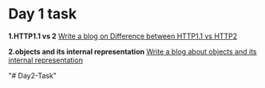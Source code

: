

# Day 1 task

**1.HTTP1.1 vs 2**
[Write a blog on Difference between HTTP1.1 vs HTTP2](https://docs.google.com/document/d/1gw_JlDnVc8MY_r-JdemNE7-grIpXgJkgV-0GQZQqemQ/edit?usp=sharing)


**2.objects and its internal representation**
[Write a blog about objects and its internal representation](https://docs.google.com/document/d/1hVGVbXdSzGAmmEtzXdSo8cZ9JLbNIwTjuvAkKpfPG0U/edit?usp=sharing)




"# Day2-Task" 
